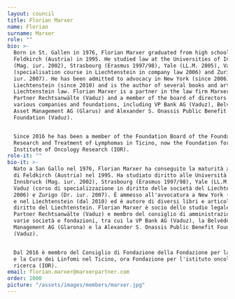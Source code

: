 ```yaml
---
layout: council
title: Florian Marxer
name: Florian
surname: Marxer
role: ""
bio: >-
  Born in St. Gallen in 1976, Florian Marxer graduated from high school in
  Feldkirch (Austria) in 1995. He studied law at the Universities of Innsbruck
  (Mag. iur. 2002), Strasbourg (Erasmus 1997/98), Yale (LL.M. 2005), Vaduz
  (specialisation course in Liechtenstein in company law 2006) and Zurich (Dr.
  iur. 2007). He has been admitted to advocacy in New York (since 2006) and
  Liechtenstein (since 2010) and is the author of several books and articles on
  Liechtenstein law. Florian Marxer is a partner in the law firm Marxer &
  Partner Rechtsanwälte (Vaduz) and a member of the board of directors of
  various companies and foundations, including VP Bank AG (Vaduz), Belvédère
  Asset Management AG (Glarus) and Alexander S. Onassis Public Benefit
  Foundation (Vaduz).


  Since 2016 he has been a member of the Foundation Board of the Foundation for
  Research and Treatment of Lymphomas in Ticino, now the Foundation for the
  Institute of Oncology Research (IOR).
role-it: ""
bio-it: >-
  Nato a San Gallo nel 1976, Florian Marxer ha conseguito la maturità al Liceo
  di Feldkirch (Austria) nel 1995. Ha studiato diritto alle Università di
  Innsbruck (Mag. iur. 2002), Strasbourg (Erasmus 1997/98), Yale (LL.M. 2005),
  Vaduz (corso di specializzazione in diritto delle società del Liechtenstein
  2006) e Zurigo (Dr. iur. 2007). È ammesso all'avvocatura a New York (dal 2006)
  e nel Liechtenstein (dal 2010) ed è autore di diversi libri e articoli sul
  diritto del Liechtenstein. Florian Marxer è socio dello studio legale Marxer &
  Partner Rechtsanwälte (Vaduz) e membro del consiglio di amministrazione di
  varie società e fondazioni, tra cui la VP Bank AG (Vaduz), la Belvédère Asset
  Management AG (Glarona) e la Alexander S. Onassis Public Benefit Foundation
  (Vaduz).


  Dal 2016 è membro del Consiglio di Fondazione della Fondazione per la Ricerca
  e la Cura dei Linfomi nel Ticino, ora Fondazione per l'istituto oncologico di
  ricerca (IOR).
email: florian.marxer@marxerpartner.com
order: 1000
picture: "/assets/images/members/marxer.jpg"
---
```

